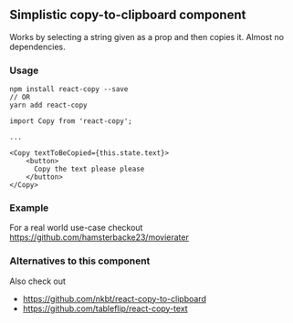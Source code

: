 ## Simplistic copy-to-clipboard component
Works by selecting a string given as a prop and then copies it. Almost no dependencies.

### Usage
```
npm install react-copy --save
// OR
yarn add react-copy
```
```
import Copy from 'react-copy';

...

<Copy textToBeCopied={this.state.text}>
    <button>
      Copy the text please please
    </button>
</Copy>
```

### Example
For a real world use-case checkout https://github.com/hamsterbacke23/movierater

### Alternatives to this component
Also check out 
- https://github.com/nkbt/react-copy-to-clipboard
- https://github.com/tableflip/react-copy-text

